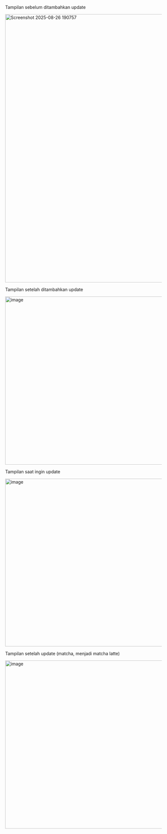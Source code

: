 Tampilan sebelum ditambahkan update

<img width="1644" height="860" alt="Screenshot 2025-08-26 190757" src="https://github.com/user-attachments/assets/9b75a268-7157-4410-af8d-aaedfb6ee74b" />

Tampilan setelah ditambahkan update

<img width="959" height="539" alt="image" src="https://github.com/user-attachments/assets/1076b095-20d1-44d3-bb67-b2044430fecc" />

Tampilan saat ingin update 

<img width="959" height="538" alt="image" src="https://github.com/user-attachments/assets/8673cbe8-d2b6-4260-bf3d-434910aad863" />

Tampilan setelah update (matcha, menjadi matcha latte)

<img width="959" height="539" alt="image" src="https://github.com/user-attachments/assets/240abea2-ee06-435f-b9ff-a4a7182286e8" />
